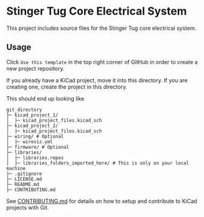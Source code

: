 # Stinger Tug Core Electrical System

This project includes source files for the Stinger Tug core electrical system.

## Usage
Click `Use this template` in the top right corner of GitHub in order to create a new project repository.

If you already have a KiCad project, move it into this directory. If you are creating one, create the project in this directory.

This should end up looking like

```
git_directory
├─ kicad_project_1/
│  ├─ kicad_project_files.kicad_sch
├─ kicad_project_2/
│  ├─ kicad_project_files.kicad_sch
├─ wiring/ # Optional
│  ├─ wireviz.yml
├─ firmware/ # Optional
├─ libraries/
│  ├─ libraries.repos
│  ├─ libraries_folders_imported_here/ # This is only on your local machine
├─ .gitignore
├─ LICENSE.md
├─ README.md
├─ CONTRIBUTING.md
```

See [CONTRIBUTING.md](./CONTRIBUTING.md) for details on how to setup and contribute to KiCad projects with Git.
